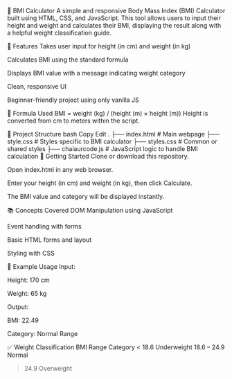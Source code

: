 🧮 BMI Calculator
A simple and responsive Body Mass Index (BMI) Calculator built using HTML, CSS, and JavaScript. This tool allows users to input their height and weight and calculates their BMI, displaying the result along with a helpful weight classification guide.

📌 Features
Takes user input for height (in cm) and weight (in kg)

Calculates BMI using the standard formula

Displays BMI value with a message indicating weight category

Clean, responsive UI

Beginner-friendly project using only vanilla JS

🧠 Formula Used
BMI = weight (kg) / (height (m) × height (m))
Height is converted from cm to meters within the script.

📂 Project Structure
bash
Copy
Edit
.
├── index.html          # Main webpage
├── style.css           # Styles specific to BMI calculator
├── styles.css          # Common or shared styles
├── chaiaurcode.js      # JavaScript logic to handle BMI calculation
🚀 Getting Started
Clone or download this repository.

Open index.html in any web browser.

Enter your height (in cm) and weight (in kg), then click Calculate.

The BMI value and category will be displayed instantly.

📚 Concepts Covered
DOM Manipulation using JavaScript

Event handling with forms

Basic HTML forms and layout

Styling with CSS

🧾 Example Usage
Input:

Height: 170 cm

Weight: 65 kg

Output:

BMI: 22.49

Category: Normal Range

✅ Weight Classification
BMI Range	Category
< 18.6	Underweight
18.6 – 24.9	Normal
> 24.9	Overweight